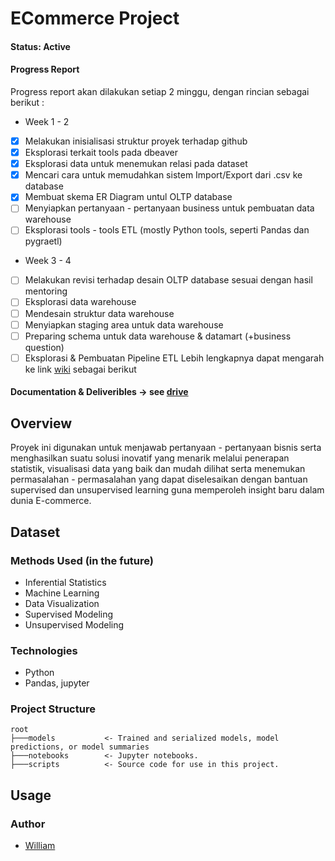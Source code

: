 # ECommerce Project

#### Status: Active
#### Progress Report 
Progress report akan dilakukan setiap 2 minggu, dengan rincian sebagai berikut : 
* Week 1 - 2
- [x] Melakukan inisialisasi struktur proyek terhadap github
- [x] Eksplorasi terkait tools pada dbeaver 
- [x] Eksplorasi data untuk menemukan relasi pada dataset
- [x] Mencari cara untuk memudahkan sistem Import/Export dari .csv ke database
- [x] Membuat skema ER Diagram untul OLTP database
- [ ] Menyiapkan pertanyaan - pertanyaan business untuk pembuatan data warehouse
- [ ] Eksplorasi tools - tools ETL (mostly Python tools, seperti Pandas dan pygraetl)

* Week 3 - 4
- [ ] Melakukan revisi terhadap desain OLTP database sesuai dengan hasil mentoring
- [ ] Eksplorasi data warehouse
- [ ] Mendesain struktur data warehouse
- [ ] Menyiapkan staging area untuk data warehouse
- [ ] Preparing schema untuk data warehouse & datamart (+business question)
- [ ] Eksplorasi & Pembuatan Pipeline ETL
Lebih lengkapnya dapat mengarah ke link [wiki](https://github.com/William9923/future-data-ecommerce/wiki) sebagai berikut

#### Documentation & Deliveribles -> see [drive](https://drive.google.com/drive/folders/1EhdzxzMnBAIJyZU9aXpXrXs58gSnTMKU?usp=sharing) 

## Overview
Proyek ini digunakan untuk menjawab pertanyaan - pertanyaan bisnis serta menghasilkan suatu solusi inovatif yang menarik melalui penerapan statistik, visualisasi data yang baik dan mudah dilihat serta menemukan permasalahan - permasalahan yang dapat diselesaikan dengan bantuan supervised dan unsupervised learning guna memperoleh insight baru dalam dunia E-commerce.

## Dataset

### Methods Used (in the future)
* Inferential Statistics
* Machine Learning
* Data Visualization
* Supervised Modeling
* Unsupervised Modeling

### Technologies
* Python
* Pandas, jupyter

### Project Structure
```
root
├───models           <- Trained and serialized models, model predictions, or model summaries
├───notebooks        <- Jupyter notebooks.
├───scripts          <- Source code for use in this project.
```
## Usage

### Author
* [William](https://william9923.github.io/)

